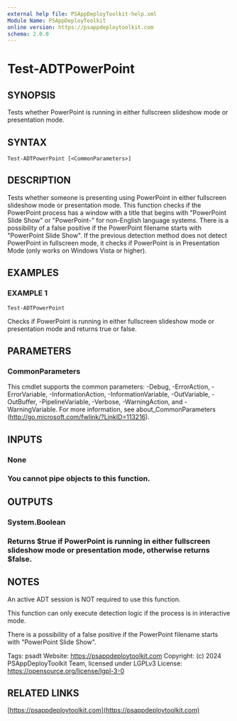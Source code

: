 ```yaml
---
external help file: PSAppDeployToolkit-help.xml
Module Name: PSAppDeployToolkit
online version: https://psappdeploytoolkit.com
schema: 2.0.0
---
```


# Test-ADTPowerPoint

## SYNOPSIS
Tests whether PowerPoint is running in either fullscreen slideshow mode or presentation mode.

## SYNTAX

```
Test-ADTPowerPoint [<CommonParameters>]
```

## DESCRIPTION
Tests whether someone is presenting using PowerPoint in either fullscreen slideshow mode or presentation mode.
This function checks if the PowerPoint process has a window with a title that begins with "PowerPoint Slide Show" or "PowerPoint-" for non-English language systems.
There is a possibility of a false positive if the PowerPoint filename starts with "PowerPoint Slide Show".
If the previous detection method does not detect PowerPoint in fullscreen mode, it checks if PowerPoint is in Presentation Mode (only works on Windows Vista or higher).

## EXAMPLES

### EXAMPLE 1
```
Test-ADTPowerPoint
```

Checks if PowerPoint is running in either fullscreen slideshow mode or presentation mode and returns true or false.

## PARAMETERS

### CommonParameters
This cmdlet supports the common parameters: -Debug, -ErrorAction, -ErrorVariable, -InformationAction, -InformationVariable, -OutVariable, -OutBuffer, -PipelineVariable, -Verbose, -WarningAction, and -WarningVariable.
For more information, see about_CommonParameters (http://go.microsoft.com/fwlink/?LinkID=113216).

## INPUTS

### None
### You cannot pipe objects to this function.
## OUTPUTS

### System.Boolean
### Returns $true if PowerPoint is running in either fullscreen slideshow mode or presentation mode, otherwise returns $false.
## NOTES
An active ADT session is NOT required to use this function.

This function can only execute detection logic if the process is in interactive mode.

There is a possibility of a false positive if the PowerPoint filename starts with "PowerPoint Slide Show".

Tags: psadt
Website: https://psappdeploytoolkit.com
Copyright: (c) 2024 PSAppDeployToolkit Team, licensed under LGPLv3
License: https://opensource.org/license/lgpl-3-0

## RELATED LINKS

[https://psappdeploytoolkit.com](https://psappdeploytoolkit.com)

